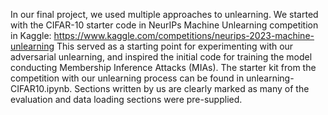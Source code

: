 In our final project, we used multiple approaches to unlearning. We started with the CIFAR-10 starter code in NeurIPs Machine Unlearning competition in Kaggle: https://www.kaggle.com/competitions/neurips-2023-machine-unlearning
This served as a starting point for experimenting with our adversarial unlearning, and inspired the initial code for training the model conducting Membership Inference Attacks (MIAs). The starter kit from the competition
with our unlearning process can be found in unlearning-CIFAR10.ipynb. Sections written by us are clearly marked as many of the evaluation and data loading sections were pre-supplied. 

